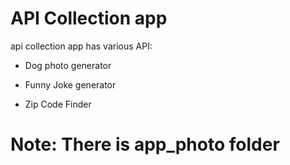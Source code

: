 # API Collection app

api collection app has various API:

- Dog photo generator
  
- Funny Joke generator

- Zip Code Finder

# Note: There is app_photo folder 
